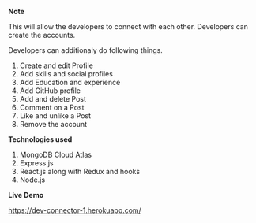 **Note**

This will allow the developers to connect with each other.
Developers can create the accounts.

Developers can additionaly do following things.

1. Create and edit Profile
2. Add skills and social profiles
3. Add Education and experience
4. Add GitHub profile
5. Add and delete Post
6. Comment on a Post
7. Like and unlike a Post
8. Remove the account

**Technologies used**

1. MongoDB Cloud Atlas
2. Express.js
3. React.js along with Redux and hooks
4. Node.js

**Live Demo**

https://dev-connector-1.herokuapp.com/
